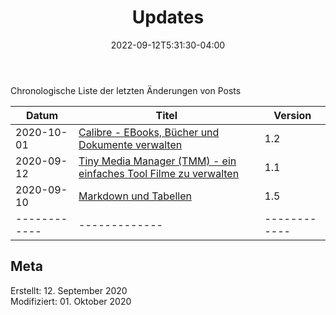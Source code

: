 ﻿---
title: "Updates"
date: 2022-09-12T5:31:30-04:00
categories:
  - intern
tags:
  - intern
  - 
---


Chronologische Liste der letzten Änderungen von Posts

| Datum | Titel | Version |
| ------------ | ------------- | ------------ | 
| 2020-10-01 | [Calibre - EBooks, Bücher und Dokumente verwalten](http://www.petergyger.net/praxis/021-calibre/)  | 1.2  |
| 2020-09-12 | [Tiny Media Manager (TMM) - ein einfaches Tool Filme zu verwalten](http://www.petergyger.net/media/praxis/023-tmm/) | 1.1  |
| 2020-09-10 | [Markdown und Tabellen](http://www.petergyger.net/netzwerk/014-markdown-tabellen-erstellen/) | 1.5  |
| ------------ | ------------- | ------------ |


## Meta

Erstellt:		12. September 2020  
Modifiziert:	01. Oktober 2020
